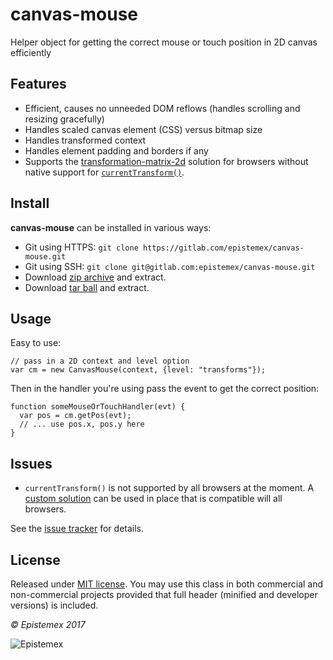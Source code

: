 ﻿canvas-mouse
======

Helper object for getting the correct mouse or touch position in 2D canvas efficiently


Features
--------

- Efficient, causes no unneeded DOM reflows (handles scrolling and resizing gracefully)
- Handles scaled canvas element (CSS) versus bitmap size
- Handles transformed context
- Handles element padding and borders if any
- Supports the [transformation-matrix-2d](https://github.com/epistemex/transformation-matrix-js) solution for browsers without
native support for [`currentTransform()`](https://devdocs.io/dom/canvasrenderingcontext2d/currenttransform).


Install
-------

**canvas-mouse** can be installed in various ways:

- Git using HTTPS: `git clone https://gitlab.com/epistemex/canvas-mouse.git`
- Git using SSH: `git clone git@gitlab.com:epistemex/canvas-mouse.git`
- Download [zip archive](https://gitlab.com/epistemex/canvas-mouse/repository/archive.zip?ref=master) and extract.
- Download [tar ball](https://gitlab.com/epistemex/canvas-mouse/repository/archive.tar.gz?ref=master) and extract.

	
Usage
-----

Easy to use:

    // pass in a 2D context and level option
    var cm = new CanvasMouse(context, {level: "transforms"});

Then in the handler you're using pass the event to get the correct position:

    function someMouseOrTouchHandler(evt) {
      var pos = cm.getPos(evt);
      // ... use pos.x, pos.y here
    }


Issues
------

- `currentTransform()` is not supported by all browsers at the moment.
A [custom solution](https://github.com/epistemex/transformation-matrix-js)
can be used in place that is compatible will all browsers.

See the [issue tracker](https://gitlab.com/epistemex/canvas-mouse/issues) for details.


License
-------

Released under [MIT license](http://choosealicense.com/licenses/mit/). You may use this class in both commercial and non-commercial projects provided that full header (minified and developer versions) is included.


*&copy; Epistemex 2017*
 
![Epistemex](http://i.imgur.com/GP6Q3v8.png)
